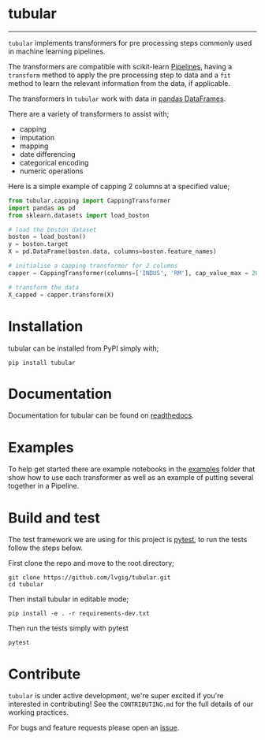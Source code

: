 # tubular 

----

`tubular` implements transformers for pre processing steps commonly used in machine learning pipelines. 

The transformers are compatible with scikit-learn [Pipelines](https://scikit-learn.org/stable/modules/generated/sklearn.pipeline.Pipeline.html), having a `transform` method to apply the pre processing step to data and a `fit` method to learn the relevant information from the data, if applicable. 

The transformers in `tubular` work with data in [pandas DataFrames](https://pandas.pydata.org/pandas-docs/stable/reference/api/pandas.DataFrame.html). 

There are a variety of transformers to assist with;

- capping
- imputation
- mapping
- date differencing 
- categorical encoding
- numeric operations

Here is a simple example of capping 2 columns at a specified value;

```python
from tubular.capping import CappingTransformer
import pandas as pd
from sklearn.datasets import load_boston

# load the boston dataset
boston = load_boston()
y = boston.target
X = pd.DataFrame(boston.data, columns=boston.feature_names)

# initialise a capping transformer for 2 columns
capper = CappingTransformer(columns=['INDUS', 'RM'], cap_value_max = 20)

# transform the data
X_capped = capper.transform(X)
```

# Installation

tubular can be installed from PyPI simply with;

 `pip install tubular`

# Documentation

Documentation for tubular can be found on [readthedocs](https://tubular.readthedocs.io/en/latest/).

# Examples

To help get started there are example notebooks in the [examples](https://github.com/lvgig/tubular/tree/master/examples) folder that show how to use each transformer as well as an example of putting several together in a Pipeline.

# Build and test

The test framework we are using for this project is [pytest](https://docs.pytest.org/en/stable/), to run the tests follow the steps below.

First clone the repo and move to the root directory;

```shell
git clone https://github.com/lvgig/tubular.git
cd tubular
```

Then install tubular in editable mode;

```shell
pip install -e . -r requirements-dev.txt
```

Then run the tests simply with pytest

```shell
pytest
```

# Contribute

`tubular` is under active development, we're super excited if you're interested in contributing! See the `CONTRIBUTING.md` for the full details of our working practices. 

For bugs and feature requests please open an [issue](https://github.com/lvgig/tubular/issues).


